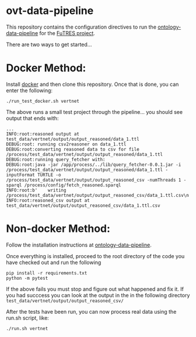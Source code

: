 # ovt-data-pipeline

This repository contains the configuration directives to run the 
[ontology-data-pipeline](https://github.com/biocodellc/ontology-data-pipeline) for the
[FuTRES project](https://futres.org/).

There are two ways to get started...

# Docker Method:
Install [docker](https://docs.docker.com/install/) and then clone this repository.  Once that is done, you can enter the following:
```
./run_test_docker.sh vertnet
```
The above runs a small test project through the pipeline... you should see output that ends with:
```
...
INFO:root:reasoned output at test_data/vertnet/output/output_reasoned/data_1.ttl
DEBUG:root:	running csv2reasoner on data_1.ttl
DEBUG:root:converting reasoned data to csv for file /process/test_data/vertnet/output/output_reasoned/data_1.ttl
DEBUG:root:running query_fetcher with:
DEBUG:root:java -jar /app/process/../lib/query_fetcher-0.0.1.jar -i /process/test_data/vertnet/output/output_reasoned/data_1.ttl -inputFormat TURTLE -o /process/test_data/vertnet/output/output_reasoned_csv -numThreads 1 -sparql /process/config/fetch_reasoned.sparql
INFO:root:b'    writing /process/test_data/vertnet/output/output_reasoned_csv/data_1.ttl.csv\n'
INFO:root:reasoned_csv output at test_data/vertnet/output/output_reasoned_csv/data_1.ttl.csv
```

# Non-docker Method:

Follow the installation instructions at [ontology-data-pipeline](https://github.com/biocodellc/ontology-data-pipeline). 

Once everything is installed, proceed to the root directory of the code you have checked out and run the following

```  
pip install -r requirements.txt  
python -m pytest 
```

If the above fails you must stop and figure out what happened and fix it. 
If you had succcess you can look at the output in the in the following directory ```test_data/vertnet/output/output_reasoned_csv/```

After the tests have been run, you can now process real data using the run.sh script, like:
```  
./run.sh vertnet
```



